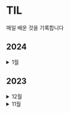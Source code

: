 # TIL
매일 배운 것을 기록합니다
## 2024
<details>
  <summary>1월</summary>
  - <summary>0122</summary>
  자동차 대여 기록에서 대여중 / 대여 가능 여부 구분하기 (Group by, Distinct, Max로 한글값 비교)
  https://blog.naver.com/malcha0808/223331743121
  - <summary>0121</summary>
  - 모각공 스터디 시험 준비 (~해커랭크 intermediate)
  - RFM 고객 세분화 분석에서 합리적으로 기준을 잡는 방법 https://datarian.io/blog/how-to-make-your-rfm-customer-segmentation-reasonable?utm_source=openchat&utm_medium=social&utm_campaign=referral
  - <summary>0120</summary>
  - [추천시스템 디벨롭] 04. 추천 시스템 어떻게 평가할까? (MaP, nDCG)
  - https://blog.naver.com/malcha0808/223328701816
  - <summary>0118</summary>
  - ## SQL 3문제 풀기 (프로그래머스) , 포트폴리오 회고
  - SELECT  C.CAR_ID AS CAR_ID
      , C.CAR_TYPE AS CAR_TYPE
      , ROUND(C.DAILY_FEE * 30 * (1 - P.DISCOUNT_RATE/100),-1) AS FEE
FROM CAR_RENTAL_COMPANY_CAR C
     INNER JOIN CAR_RENTAL_COMPANY_DISCOUNT_PLAN P ON C.CAR_TYPE = P.CAR_TYPE
                AND P.DURATION_TYPE LIKE '30%'
                AND c.car_type IN ('세단','SUV')# 세단,suv 중 30일 이상인 차만
     LEFT JOIN CAR_RENTAL_COMPANY_RENTAL_HISTORY H ON C.CAR_ID = H.CAR_ID 
               AND ('2022-11-01' BETWEEN H.START_DATE AND H.END_DATE 
                    OR '2022-11-30' BETWEEN H.START_DATE AND H.END_DATE)
                    #11월 1일-30일 내에 대여 기간이 겹치는 차
WHERE H.CAR_ID IS NULL #대여기간이 안겹치는 차 (즉, 대여가능한 차)
      AND ROUND(C.DAILY_FEE * 30 * (1 - P.DISCOUNT_RATE/100),-1) 
          BETWEEN 500000 AND 1999999 #금액조건
ORDER BY FEE DESC, CAR_TYPE ASC, CAR_ID DESC

그런데 left join 방식으로 하면 같은 차를 여러번 대여할 수 있으므로 기준 테이블의 행에 조인 되는 행이 2개 이상이 되면 중복값이 생긴다는 것을 주의해야할 것 같다. 물론 여기에서는 일부러 NULL값만을 추출하는 것이라 해당 없지만! 혹시 저 조건에 맞는 행을 추출하고 싶었다면 distinct 혹은 group by를 통해 중복값을 제거해야한다.
  -  <summary>0117</summary>
  -  우피 디벨롭, 그로스해킹 일독
  - <summary>0114</summary>
  - 포트폴리오 PDF 작성
  - <summary>0113</summary>
  - 현장에서 바로 써먹는 데이터 분석 with 파이썬 도서 다중회귀분석
  - <summary>0112</summary>
  - 집중력과 수면, 휴대폰 사용시간 상관관계 및 다중회귀분석 디벨롭
  - <summary>0108</summary>
  - 추천시스템의 성능개선 (rank_aware)검색모델 평가지표 MRR, MaP, nDCG 일독 
  - <summary>0107</summary>
  - A/B TEST 도서 (~40p)
  - <summary>0106</summary>
  - 추천시스템에서 피어슨, 코사인 유사도 구현하는 글 업로드
  - https://blog.naver.com/malcha0808/223314589405
  - <summary>0105</summary>
  - RMSE
  <summary>0103</summary>
  - 피어슨 상관관계
  <summary>0102</summary>
  - 인프런 : 웹사이트 퍼포먼스 분석 - 02
  <summary>0101</summary>
  - 데이터 로그 지표 설계 - 03. 로그 설계 질문 및 보완(고정 파라미터 vs 가변파라미터)
</details>


## 2023

  <details>
  <summary>12월</summary>
   <summary>1228</summary>
  - A/B 테스트 1/4 읽고 요약하기
  - SQL ga관련 코드 2개 풀기
    <summary>1227</summary>
  - Tracking Plan 작성하기
   <summary>1226</summary>
  - 다양한 사례로 익히는 SQL 데이터분석 5개 강의 듣고 복습 (페이지별 이탈율/종료율)
   <summary>1211</summary>
  - 모각공 스터디 시작, 데이터로그지표 설계하기 강의 듣고 문제풀이, 블로그 글 업로드
  <summary>1207</summary>
  - [CF기반 추천시스템 디벨롭] 유사도 계산 방식 비교 (코사인 VS 피어슨) 블로그 글 정리 (https://blog.naver.com/malcha0808/postwrite?categoryNo=18)
  <summary>1201</summary>
  - 와인 추천시스템 구현
  </details>

  <details>
  <summary>11월</summary>
  <summary>1129</summary>
  - 다양한 사례로 익히는 SQL 데이터분석 5개 강의 듣고 복습
  <img src="https://github.com/malchalog/TIL/assets/141055063/8e190268-62a9-49e9-b0ba-bcd398ced6ce"  width="700" height="370">
  </details>






